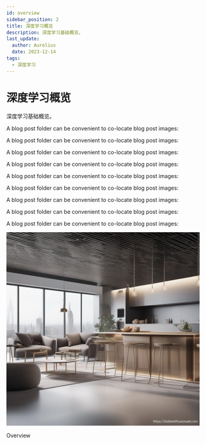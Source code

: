 ```yaml
---
id: overview
sidebar_position: 2
title: 深度学习概览
description: 深度学习基础概览。
last_update:
  author: Aurelius
  date: 2023-12-14
tags:
  - 深度学习
---
```


# 深度学习概览

深度学习基础概览。

A blog post folder can be convenient to co-locate blog post images:

A blog post folder can be convenient to co-locate blog post images:

A blog post folder can be convenient to co-locate blog post images:

A blog post folder can be convenient to co-locate blog post images:

A blog post folder can be convenient to co-locate blog post images:

A blog post folder can be convenient to co-locate blog post images:

A blog post folder can be convenient to co-locate blog post images:

A blog post folder can be convenient to co-locate blog post images:

A blog post folder can be convenient to co-locate blog post images:

![](./assets/1/banner.png)<p class="caption">Overview</p>
